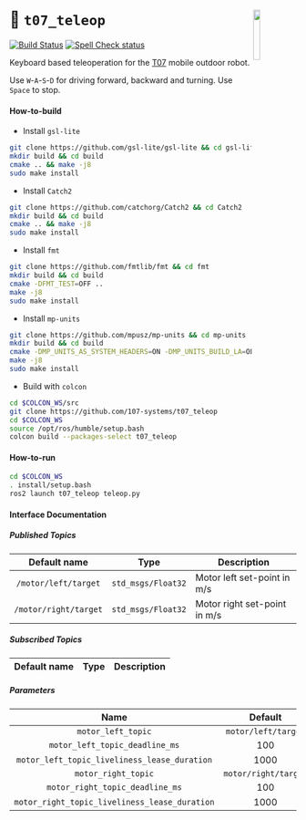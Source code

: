 <a href="https://107-systems.org/"><img align="right" src="https://raw.githubusercontent.com/107-systems/.github/main/logo/107-systems.png" width="15%"></a>
:floppy_disk: `t07_teleop`
==========================
[![Build Status](https://github.com/107-systems/t07_teleop/actions/workflows/ros2.yml/badge.svg)](https://github.com/107-systems/t07_teleop/actions/workflows/ros2.yml)
[![Spell Check status](https://github.com/107-systems/t07_teleop/actions/workflows/spell-check.yml/badge.svg)](https://github.com/107-systems/t07_teleop/actions/workflows/spell-check.yml)

Keyboard based teleoperation for the [T07](https://github.com/107-systems/T07) mobile outdoor robot.

Use `W`-`A`-`S`-`D` for driving forward, backward and turning. Use `Space` to stop.

#### How-to-build
* Install `gsl-lite`
```bash
git clone https://github.com/gsl-lite/gsl-lite && cd gsl-lite
mkdir build && cd build
cmake .. && make -j8
sudo make install
```
* Install `Catch2`
```bash
git clone https://github.com/catchorg/Catch2 && cd Catch2
mkdir build && cd build
cmake .. && make -j8
sudo make install
```
* Install `fmt`
```bash
git clone https://github.com/fmtlib/fmt && cd fmt
mkdir build && cd build
cmake -DFMT_TEST=OFF ..
make -j8
sudo make install
```
* Install `mp-units`
```bash
git clone https://github.com/mpusz/mp-units && cd mp-units
mkdir build && cd build
cmake -DMP_UNITS_AS_SYSTEM_HEADERS=ON -DMP_UNITS_BUILD_LA=OFF ..
make -j8
sudo make install
```
* Build with `colcon`
```bash
cd $COLCON_WS/src
git clone https://github.com/107-systems/t07_teleop
cd $COLCON_WS
source /opt/ros/humble/setup.bash
colcon build --packages-select t07_teleop
```

#### How-to-run
```bash
cd $COLCON_WS
. install/setup.bash
ros2 launch t07_teleop teleop.py
```

#### Interface Documentation
##### Published Topics
|     Default name      |        Type         | Description                  |
|:---------------------:|:-------------------:|------------------------------|
| `/motor/left/target`  | `std_msgs/Float32`  | Motor left set-point in m/s  | 
| `/motor/right/target` | `std_msgs/Float32`  | Motor right set-point in m/s |

##### Subscribed Topics
|     Default name      |        Type         | Description                  |
|:---------------------:|:-------------------:|------------------------------|

##### Parameters
|                      Name                      |       Default        | Description                                                             |
|:----------------------------------------------:|:--------------------:|-------------------------------------------------------------------------|
|               `motor_left_topic`               | `motor/left/target`  |                                                                         |
|         `motor_left_topic_deadline_ms`         |         100          |                                                                         |
|  `motor_left_topic_liveliness_lease_duration`  |         1000         |                                                                         | 
|              `motor_right_topic`               | `motor/right/target` |                                                                         |
|        `motor_right_topic_deadline_ms`         |         100          |                                                                         |
| `motor_right_topic_liveliness_lease_duration`  |         1000         |                                                                         | 
